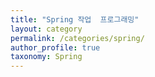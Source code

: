 ```yaml
---
title: "Spring 작업  프로그래밍"
layout: category
permalink: /categories/spring/
author_profile: true
taxonomy: Spring
---
```

